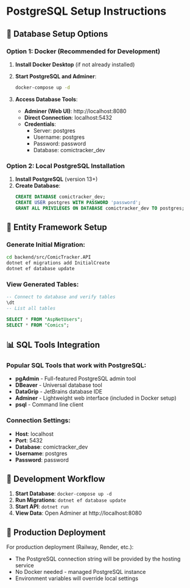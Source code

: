 # PostgreSQL Setup Instructions

## 🐘 **Database Setup Options**

### Option 1: Docker (Recommended for Development)

1. **Install Docker Desktop** (if not already installed)
2. **Start PostgreSQL and Adminer**:
   ```bash
   docker-compose up -d
   ```

3. **Access Database Tools**:
   - **Adminer (Web UI)**: http://localhost:8080
   - **Direct Connection**: localhost:5432
   - **Credentials**: 
     - Server: postgres
     - Username: postgres  
     - Password: password
     - Database: comictracker_dev

### Option 2: Local PostgreSQL Installation

1. **Install PostgreSQL** (version 13+)
2. **Create Database**:
   ```sql
   CREATE DATABASE comictracker_dev;
   CREATE USER postgres WITH PASSWORD 'password';
   GRANT ALL PRIVILEGES ON DATABASE comictracker_dev TO postgres;
   ```

## 🔧 **Entity Framework Setup**

### Generate Initial Migration:
```bash
cd backend/src/ComicTracker.API
dotnet ef migrations add InitialCreate
dotnet ef database update
```

### View Generated Tables:
```sql
-- Connect to database and verify tables
\dt
-- List all tables

SELECT * FROM "AspNetUsers";
SELECT * FROM "Comics";
```

## 📊 **SQL Tools Integration**

### Popular SQL Tools that work with PostgreSQL:
- **pgAdmin** - Full-featured PostgreSQL admin tool
- **DBeaver** - Universal database tool  
- **DataGrip** - JetBrains database IDE
- **Adminer** - Lightweight web interface (included in Docker setup)
- **psql** - Command line client

### Connection Settings:
- **Host**: localhost
- **Port**: 5432
- **Database**: comictracker_dev
- **Username**: postgres
- **Password**: password

## 🎯 **Development Workflow**

1. **Start Database**: `docker-compose up -d`
2. **Run Migrations**: `dotnet ef database update`
3. **Start API**: `dotnet run`
4. **View Data**: Open Adminer at http://localhost:8080

## 🚀 **Production Deployment**

For production deployment (Railway, Render, etc.):
- The PostgreSQL connection string will be provided by the hosting service
- No Docker needed - managed PostgreSQL instance
- Environment variables will override local settings